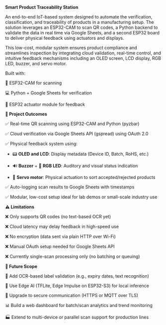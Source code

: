 **Smart Product Traceability Station**

An end-to-end IoT-based system designed to automate the verification, classification, and traceability of products in a manufacturing setup. The solution leverages an ESP32-CAM to scan QR codes, a Python backend to validate the data in real time via Google Sheets, and a second ESP32 board to deliver physical feedback using actuators and displays.

This low-cost, modular system ensures product compliance and streamlines inspection by integrating cloud validation, real-time control, and intuitive feedback mechanisms including an OLED screen, LCD display, RGB LED, buzzer, and servo motor.

Built with:

🔧 ESP32-CAM for scanning

💻 Python + Google Sheets for verification

🤖 ESP32 actuator module for feedback

**📌 Project Outcomes**

✅ Real-time QR scanning using ESP32-CAM and Python (pyzbar)

✅ Cloud verification via Google Sheets API (gspread) using OAuth 2.0

✅ Physical feedback system using:

- 📟 **OLED and LCD**: Display metadata (Device ID, Batch, RoHS, etc.)

- 🔊 **Buzzer** + 🎨 **RGB LED**: Auditory and visual status indication

- 🤖 **Servo motor**: Physical actuation to sort accepted/rejected products


✅ Auto-logging scan results to Google Sheets with timestamps

✅ Modular, low-cost setup ideal for lab demos or small-scale industry use

**⚠️ Limitations**

❌ Only supports QR codes (no text-based OCR yet)

❌ Cloud latency may delay feedback in high-speed use

❌ No encryption (data sent via plain HTTP over Wi-Fi)

❌ Manual OAuth setup needed for Google Sheets API

❌ Currently single-scan processing only (no batching or queuing)

**🚀 Future Scope**

🔎 Add OCR-based label validation (e.g., expiry dates, text recognition)

🧠 Use Edge AI (TFLite, Edge Impulse on ESP32-S3) for local inference

🔐 Upgrade to secure communication (HTTPS or MQTT over TLS)

📊 Build a web dashboard for batch/scan analytics and trend monitoring

🏭 Extend to multi-device or parallel scan support for production lines
